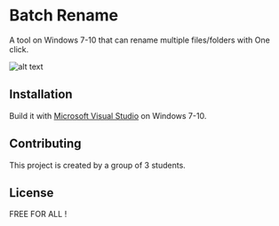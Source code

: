 # Batch Rename

A tool on Windows 7-10 that can rename multiple files/folders with One click.


![alt text](https://i.imgur.com/QFB2CIk.png "Logo Title Text 1")


## Installation

Build it with [Microsoft Visual Studio](https://visualstudio.microsoft.com) on Windows 7-10.

## Contributing

This project is created by a group of 3 students.

## License

FREE FOR ALL !
